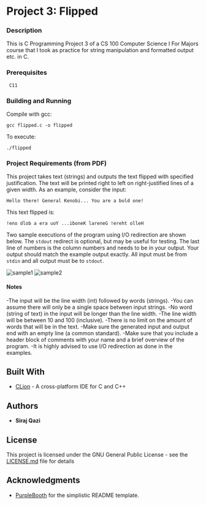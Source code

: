 # Project 3: Flipped

### Description

This is C Programming Project 3 of a CS 100 Computer Science I For Majors course that I took as practice for string manipulation and formatted output etc. in C.

### Prerequisites

```
 C11
```

### Building and Running

Compile with gcc:

```
gcc flipped.c -o flipped
```

To execute:

```
./flipped
```

### Project Requirements (from PDF)

This project takes text (strings) and outputs the text flipped with specified justification.
The text will be printed right to left on right-justified lines of a given width. As an example,
consider the input:

```Hello there! General Kenobi... You are a bold one!```

This text flipped is:

```!eno dlob a era uoY ...iboneK lareneG !ereht olleH```

Two sample executions of the program using I/O redirection are shown below. The `stdout`
redirect is optional, but may be useful for testing. The last line of numbers is the column
numbers and needs to be in your output. Your output should match the example output exactly.
All input must be from `stdin` and all output must be to `stdout`.

![sample1](/samples/sample1.png)
![sample2](/samples/sample2.png)

#### Notes
 -The input will be the line width (int) followed by words (strings).
 -You can assume there will only be a single space between input strings.
 -No word (string of text) in the input will be longer than the line width.
 -The line width will be between 10 and 100 (inclusive).
 -There is no limit on the amount of words that will be in the text.
 -Make sure the generated input and output end with an empty line (a common standard).
 -Make sure that you include a header block of comments with your name and a brief overview of the program.
 -It is highly advised to use I/O redirection as done in the examples.
 
## Built With

* [CLion](https://www.jetbrains.com/clion/) - A cross-platform IDE for C and C++

## Authors

* **Siraj Qazi**

## License

This project is licensed under the GNU General Public License - see the [LICENSE.md](LICENSE.md) file for details

## Acknowledgments

 - [PurpleBooth](https://github.com/PurpleBooth) for the simplistic README template.
